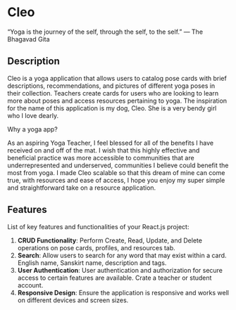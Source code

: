 # Cleo

“Yoga is the journey of the self, through the self, to the self.” ― The Bhagavad Gita

## Description

Cleo is a yoga application that allows users to catalog pose cards with brief descriptions, recommendations, and pictures of different yoga poses in their collection. Teachers create cards for users who are looking to learn more about poses and access resources pertaining to yoga. 
The inspiration for the name of this application is my dog, Cleo. She is a very bendy girl who I love dearly. 

Why a yoga app?

As an aspiring Yoga Teacher, I feel blessed for all of the benefits I have received on and off of the mat. I wish that this highly effective and beneficial practice was more accessible to communities that are underrepresented and underserved, communities I believe could benefit the most from yoga. I made Cleo scalable so that this dream of mine can come true, with resources and ease of access, I hope you enjoy my super simple and straightforward take on a resource application. 

## Features

List of key features and functionalities of your React.js project:

1. **CRUD Functionality**: Perform Create, Read, Update, and Delete operations on pose cards, profiles, and resources tab.
2. **Search**: Allow users to search for any word that may exist within a card. English name, Sanskirt name, description and tags.
3. **User Authentication**: User authentication and authorization for secure access to certain features are available. Crate a teacher or student account.
7. **Responsive Design**: Ensure the application is responsive and works well on different devices and screen sizes.
   

